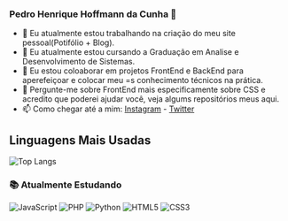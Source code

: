 ### Pedro Henrique Hoffmann da Cunha 👋

- 🔭 Eu atualmente estou trabalhando na criação do meu site pessoal(Potifólio + Blog).
- 🌱 Eu atualmente estou cursando a Graduação em Analise e Desenvolvimento de Sistemas.
- 👯 Eu estou coloaborar em projetos FrontEnd e BackEnd para aperefeiçoar e colocar meu =s conhecimento técnicos na prática.
- 💬 Pergunte-me sobre FrontEnd mais especificamente sobre CSS e acredito que poderei ajudar você, veja algums repositórios meus aqui.
- 📫 Como chegar até a mim: [Instagram](https://www.instagram.com/pedrohhcunha/) - [Twitter](https://twitter.com/Pedroh_hcunha)

## Linguagens Mais Usadas
<p align="center">
  
  ![Top Langs](https://github-readme-stats.vercel.app/api/top-langs/?username=pedrohhcunha&layout=compact&theme=tokyonight)
</p>

### 📚 Atualmente Estudando 
![JavaScript](https://img.shields.io/badge/-JavaScript-F7B93E?style=flat-square&logo=javascript&logoColor=fff)
![PHP](https://img.shields.io/badge/-PHP-232531?style=flat-square&logo=php&logoColor=#fff)
![Python](https://img.shields.io/badge/-Python-blue?style=flat-square&logo=python&logoColor=F7B93E)
![HTML5](https://img.shields.io/badge/-HTML5-E34F26?style=flat-square&logo=html5&logoColor=white)
![CSS3](https://img.shields.io/badge/-CSS3-549FDE?style=flat-square&logo=css3&logoColor=white)
